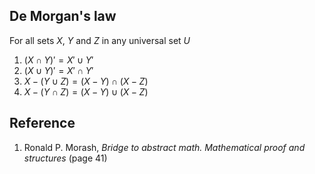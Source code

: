## De Morgan's law

For all sets $X$, $Y$ and $Z$ in any universal set $U$

1. $(X \cap Y)' = X' \cup Y'$
2. $(X \cup Y)' = X' \cap Y'$
3. $X - (Y \cup Z) = (X - Y) \cap (X - Z)$
4. $X - (Y \cap Z) = (X - Y) \cup (X - Z)$

## Reference

1. Ronald P. Morash, *Bridge to abstract math. Mathematical proof and structures* (page 41)